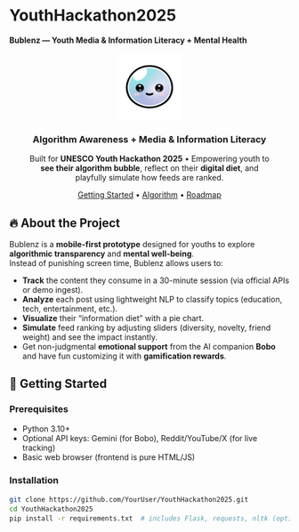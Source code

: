 # YouthHackathon2025

**Bublenz — Youth Media & Information Literacy + Mental Health**

<div align="center"> <img src="assets/bobo.png" alt="Bublenz Logo" width="120" /> <h3>Algorithm Awareness + Media & Information Literacy</h3> <p> Built for <b>UNESCO Youth Hackathon 2025</b> • Empowering youth to <br/> <b>see their algorithm bubble</b>, reflect on their <b>digital diet</b>, and <br/> playfully simulate how feeds are ranked. </p> <a href="#getting-started">Getting Started</a> • <a href="#algorithm">Algorithm</a> • <a href="#roadmap">Roadmap</a> </div>

## 🔥 About the Project

Bublenz is a **mobile-first prototype** designed for youths to explore **algorithmic transparency** and **mental well-being**.  
Instead of punishing screen time, Bublenz allows users to:
- **Track** the content they consume in a 30-minute session (via official APIs or demo ingest).
- **Analyze** each post using lightweight NLP to classify topics (education, tech, entertainment, etc.).
- **Visualize** their “information diet” with a pie chart.
- **Simulate** feed ranking by adjusting sliders (diversity, novelty, friend weight) and see the impact instantly.
- Get non-judgmental **emotional support** from the AI companion **Bobo** and have fun customizing it with **gamification rewards**.


## 🚀 Getting Started

### Prerequisites
- Python 3.10+
- Optional API keys: Gemini (for Bobo), Reddit/YouTube/X (for live tracking)
- Basic web browser (frontend is pure HTML/JS)

### Installation
```bash
git clone https://github.com/YourUser/YouthHackathon2025.git
cd YouthHackathon2025
pip install -r requirements.txt  # includes Flask, requests, nltk (optional)
